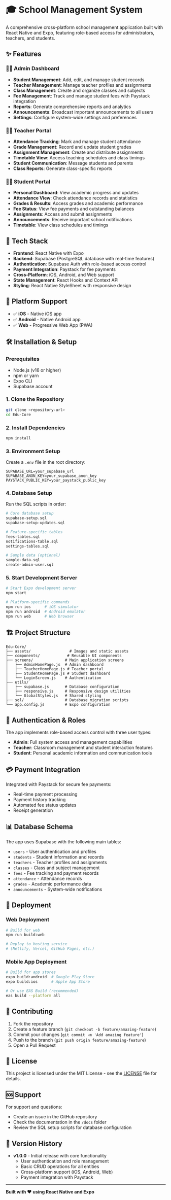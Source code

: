 # 🎓 School Management System

A comprehensive cross-platform school management application built with React Native and Expo, featuring role-based access for administrators, teachers, and students.

## ✨ Features

### 👨‍💼 Admin Dashboard
- **Student Management**: Add, edit, and manage student records
- **Teacher Management**: Manage teacher profiles and assignments
- **Class Management**: Create and organize classes and subjects
- **Fee Management**: Track and manage student fees with Paystack integration
- **Reports**: Generate comprehensive reports and analytics
- **Announcements**: Broadcast important announcements to all users
- **Settings**: Configure system-wide settings and preferences

### 👨‍🏫 Teacher Portal
- **Attendance Tracking**: Mark and manage student attendance
- **Grade Management**: Record and update student grades
- **Assignment Management**: Create and distribute assignments
- **Timetable View**: Access teaching schedules and class timings
- **Student Communication**: Message students and parents
- **Class Reports**: Generate class-specific reports

### 👨‍🎓 Student Portal
- **Personal Dashboard**: View academic progress and updates
- **Attendance View**: Check attendance records and statistics
- **Grades & Results**: Access grades and academic performance
- **Fee Status**: View fee payments and outstanding balances
- **Assignments**: Access and submit assignments
- **Announcements**: Receive important school notifications
- **Timetable**: View class schedules and timings

## 🚀 Tech Stack

- **Frontend**: React Native with Expo
- **Backend**: Supabase (PostgreSQL database with real-time features)
- **Authentication**: Supabase Auth with role-based access control
- **Payment Integration**: Paystack for fee payments
- **Cross-Platform**: iOS, Android, and Web support
- **State Management**: React Hooks and Context API
- **Styling**: React Native StyleSheet with responsive design

## 📱 Platform Support

- ✅ **iOS** - Native iOS app
- ✅ **Android** - Native Android app  
- ✅ **Web** - Progressive Web App (PWA)

## 🛠️ Installation & Setup

### Prerequisites
- Node.js (v16 or higher)
- npm or yarn
- Expo CLI
- Supabase account

### 1. Clone the Repository
```bash
git clone <repository-url>
cd Edu-Core
```

### 2. Install Dependencies
```bash
npm install
```

### 3. Environment Setup
Create a `.env` file in the root directory:
```env
SUPABASE_URL=your_supabase_url
SUPABASE_ANON_KEY=your_supabase_anon_key
PAYSTACK_PUBLIC_KEY=your_paystack_public_key
```

### 4. Database Setup
Run the SQL scripts in order:
```bash
# Core database setup
supabase-setup.sql
supabase-setup-updates.sql

# Feature-specific tables
fees-tables.sql
notifications-table.sql
settings-tables.sql

# Sample data (optional)
sample-data.sql
create-admin-user.sql
```

### 5. Start Development Server
```bash
# Start Expo development server
npm start

# Platform-specific commands
npm run ios      # iOS simulator
npm run android  # Android emulator
npm run web      # Web browser
```

## 🏗️ Project Structure

```
Edu-Core/
├── assets/                 # Images and static assets
├── components/            # Reusable UI components
├── screens/              # Main application screens
│   ├── AdminHomePage.js  # Admin dashboard
│   ├── TeacherHomePage.js # Teacher portal
│   ├── StudentHomePage.js # Student dashboard
│   └── LoginScreen.js    # Authentication
├── utils/
│   ├── supabase.js       # Database configuration
│   ├── responsive.js     # Responsive design utilities
│   └── GlobalStyles.js   # Shared styling
├── sql/                  # Database migration scripts
└── app.config.js         # Expo configuration
```

## 🔐 Authentication & Roles

The app implements role-based access control with three user types:

- **Admin**: Full system access and management capabilities
- **Teacher**: Classroom management and student interaction features  
- **Student**: Personal academic information and communication tools

## 💳 Payment Integration

Integrated with Paystack for secure fee payments:
- Real-time payment processing
- Payment history tracking
- Automated fee status updates
- Receipt generation

## 📊 Database Schema

The app uses Supabase with the following main tables:
- `users` - User authentication and profiles
- `students` - Student information and records
- `teachers` - Teacher profiles and assignments
- `classes` - Class and subject management
- `fees` - Fee tracking and payment records
- `attendance` - Attendance records
- `grades` - Academic performance data
- `announcements` - System-wide notifications

## 🚀 Deployment

### Web Deployment
```bash
# Build for web
npm run build:web

# Deploy to hosting service
# (Netlify, Vercel, GitHub Pages, etc.)
```

### Mobile App Deployment
```bash
# Build for app stores
expo build:android  # Google Play Store
expo build:ios      # Apple App Store

# Or use EAS Build (recommended)
eas build --platform all
```

## 🤝 Contributing

1. Fork the repository
2. Create a feature branch (`git checkout -b feature/amazing-feature`)
3. Commit your changes (`git commit -m 'Add amazing feature'`)
4. Push to the branch (`git push origin feature/amazing-feature`)
5. Open a Pull Request

## 📄 License

This project is licensed under the MIT License - see the [LICENSE](LICENSE) file for details.

## 🆘 Support

For support and questions:
- Create an issue in the GitHub repository
- Check the documentation in the `/docs` folder
- Review the SQL setup scripts for database configuration

## 🔄 Version History

- **v1.0.0** - Initial release with core functionality
  - User authentication and role management
  - Basic CRUD operations for all entities
  - Cross-platform support (iOS, Android, Web)
  - Payment integration with Paystack

---

**Built with ❤️ using React Native and Expo**
